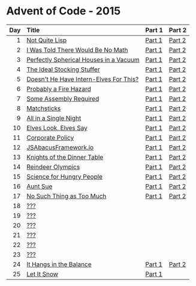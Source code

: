 # Advent of Code - 2015

| Day | Title | Part 1 | Part 2 |
| --: | :---- | :----- | :----- |
| 1 | [Not Quite Lisp](https://adventofcode.com/2015/day/1) | [Part 1](D01/PartA.cs) | [Part 2](D01/PartB.cs) |
| 2 | [I Was Told There Would Be No Math](https://adventofcode.com/2015/day/2) | [Part 1](D02/PartA.cs) | [Part 2](D02/PartB.cs) |
| 3 | [Perfectly Spherical Houses in a Vacuum](https://adventofcode.com/2015/day/3) | [Part 1](D03/PartA.cs) | [Part 2](D03/PartB.cs) |
| 4 | [The Ideal Stocking Stuffer](https://adventofcode.com/2015/day/4) | [Part 1](D04/PartA.cs) | [Part 2](D04/PartB.cs) |
| 5 | [Doesn't He Have Intern-Elves For This?](https://adventofcode.com/2015/day/5) | [Part 1](D05/PartA.cs) | [Part 2](D05/PartB.cs) |
| 6 | [Probably a Fire Hazard](https://adventofcode.com/2015/day/6) | [Part 1](D06/PartA.cs) | [Part 2](D06/PartB.cs) |
| 7 | [Some Assembly Required](https://adventofcode.com/2015/day/7) | [Part 1](D07/PartA.cs) | [Part 2](D07/PartB.cs) |
| 8 | [Matchsticks](https://adventofcode.com/2015/day/8) | [Part 1](D08/PartA.cs) | [Part 2](D08/PartB.cs) |
| 9 | [All in a Single Night](https://adventofcode.com/2015/day/9) | [Part 1](D09/PartA.cs) | [Part 2](D09/PartB.cs) |
| 10 | [Elves Look, Elves Say](https://adventofcode.com/2015/day/10) | [Part 1](D10/PartA.cs) | [Part 2](D10/PartB.cs) |
| 11 | [Corporate Policy](https://adventofcode.com/2015/day/11) | [Part 1](D11/PartA.cs) | [Part 2](D11/PartB.cs) |
| 12 | [JSAbacusFramework.io](https://adventofcode.com/2015/day/12) | [Part 1](D12/PartA.cs) | [Part 2](D12/PartB.cs) |
| 13 | [Knights of the Dinner Table](https://adventofcode.com/2015/day/13) | [Part 1](D13/PartA.cs) | [Part 2](D13/PartB.cs) |
| 14 | [Reindeer Olympics](https://adventofcode.com/2015/day/14) | [Part 1](D14/PartA.cs) | [Part 2](D14/PartB.cs) |
| 15 | [Science for Hungry People](https://adventofcode.com/2015/day/15) | [Part 1](D15/PartA.cs) | [Part 2](D15/PartB.cs) |
| 16 | [Aunt Sue](https://adventofcode.com/2015/day/16) | [Part 1](D16/PartA.cs) | [Part 2](D16/PartB.cs) |
| 17 | [No Such Thing as Too Much](https://adventofcode.com/2015/day/17) | [Part 1](D17/PartA.cs) | [Part 2](D17/PartB.cs) |
| 18 | [???](https://adventofcode.com/2015/day/18) |  |  |
| 19 | [???](https://adventofcode.com/2015/day/19) |  |  |
| 20 | [???](https://adventofcode.com/2015/day/20) |  |  |
| 21 | [???](https://adventofcode.com/2015/day/21) |  |  |
| 22 | [???](https://adventofcode.com/2015/day/22) |  |  |
| 23 | [???](https://adventofcode.com/2015/day/23) |  |  |
| 24 | [It Hangs in the Balance](https://adventofcode.com/2015/day/24) | [Part 1](D24/PartA.cs) | [Part 2](D24/PartB.cs) |
| 25 | [Let It Snow](https://adventofcode.com/2015/day/25) | [Part 1](D25/PartA.cs) |  |
